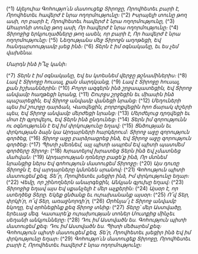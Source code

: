 
(^1) _Ալելուիա
Գոհությո՛ւն մատուցեք Տիրոջը,
Որովհետեւ բարի է,
Որովհետեւ հավերժ է նրա ողորմությունը։_
(^2) _Իսրայելի տունը թող ասի, որ բարի է,
Որովհետեւ հավերժ է նրա ողորմությունը,_
(^3) _Ահարոնի տունը թող ասի,
Որ հավերժ է նրա ողորմությունը։_
(^4) _Տիրոջից երկյուղածները թող ասեն, որ բարի է,
Որ հավերժ է նրա ողորմությունը։_
(^5) _Նեղությանս մեջ Տիրոջն աղոթեցի,
Եվ հանդարտությամբ լսեց ինձ։_
(^6) _Տերն է իմ օգնականը, եւ ես չեմ վախենա._


_Մարդն ինձ ի՞նչ կանի։_

(^7) _Տերն է իմ օգնականը,
Եվ ես կտեսնեմ վերջը թշնամիներիս։_
(^8) _Լավ է Տիրոջը հուսալ, քան մարդկանց,_
(^9) _Լավ է Տիրոջը հուսալ, քան իշխաններին։_
(^10) _Բոլոր ազգերն ինձ շրջապատեցին,
Եվ Տիրոջ անվամբ հաղթեցի նրանց,_
(^11) _Շուրջս շրջեցին եւ միասին ինձ պաշարեցին,
Եվ Տիրոջ անվամբ վանեցի նրանց։_
(^12) _Մեղուների պես իմ շուրջը դարձան,
Վառվեցին, բորբոքվեցին հրո ճարակ փշերի պես,
Եվ Տիրոջ անվամբ մերժեցի նրանց։_
(^13) _Մերժելուց դրդվեցի եւ մոտ էի գլորվելու,
Եվ Տերն ինձ ընդունեց։_
(^14) _Տերն իմ զորությունն ու օգնությունն է
Եվ իմ փրկությունը եղավ։_
(^15) _Ցնծության եւ փրկության ձայն կա
Արդարների հարկերում։
Տիրոջ աջը զորություն գործեց,_
(^16) _Տիրոջ աջը բարձրացրեց ինձ,
Եվ Տիրոջ աջը զորություն գործեց։_
(^17) _Պիտի չմեռնեմ, այլ պիտի ապրեմ
Եվ պիտի պատմեմ գործերը Տիրոջ։_
(^18) _Խրատելով խրատեց Տերն ինձ
Եվ չմատնեց մահվան։_
(^19) _Արդարության դռները բացե՛ք ինձ,
Որ մտնեմ նրանցից ներս
Եվ գոհություն մատուցեմ Տիրոջը։_
(^20) _Այս դուռը Տիրոջն է,
Եվ արդարները կմտնեն սրանով։_
(^21) _Գոհություն պիտի մատուցեմ քեզ, Տե՜ր,
Որովհետեւ լսեցիր ինձ,
Իմ փրկությունը եղար։_
(^22) _Վեմը, որ շինողներն անարգեցին,
Անկյան գլուխը եղավ։_
(^23) _Տիրոջից եղավ այս
Եվ սքանչելի է մեր աչքերին։_
(^24) _Այսօր է, որ ստեղծեց Տերը.
Եկեք ցնծանք եւ ուրախանանք այսօր։_
(^25) _Ո՜վ Տեր, փրկի՛ր, ո՜վ Տեր, առաջնորդի՛ր,_
(^26) _Օրհնյա՜լ է Տիրոջ անվամբ եկողը,
Եվ օրհնեցինք քեզ Տիրոջ տնից։_
(^27) _Տերը՝ մեր Աստվածը, երեւաց մեզ.
Կատարե՛ք ուրախության տոներ
Մուտքից մինչեւ սեղանի անկյունները։_
(^28) _Դու իմ Աստվածն ես.
Գոհություն պիտի մատուցեմ քեզ։
Դու իմ Աստվածն ես.
Պիտի մեծարեմ քեզ։
Գոհություն պիտի մատուցեմ քեզ, Տե՛ր,
Որովհետեւ լսեցիր ինձ
Եվ իմ փրկությունը եղար։_
(^29) _Գոհությո՛ւն մատուցեք Տիրոջը,
Որովհետեւ բարի է,
Որովհետեւ հավերժ է նրա ողորմությունը։_
